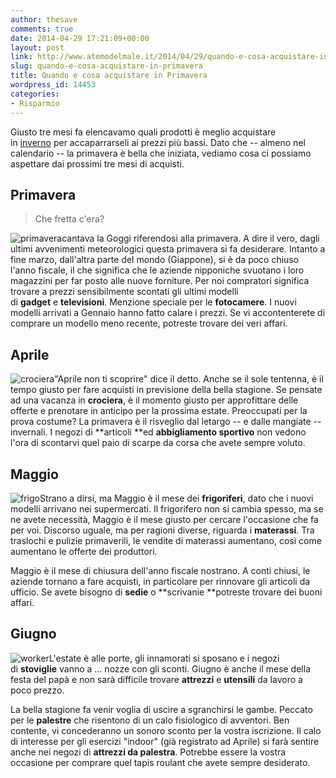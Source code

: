 ```yaml
---
author: thesave
comments: true
date: 2014-04-29 17:21:09+00:00
layout: post
link: http://www.atomodelmale.it/2014/04/29/quando-e-cosa-acquistare-in-primavera/
slug: quando-e-cosa-acquistare-in-primavera
title: Quando e cosa acquistare in Primavera
wordpress_id: 14453
categories:
- Risparmio
---
```


Giusto tre mesi fa elencavamo quali prodotti è meglio acquistare in [inverno](http://www.atomodelmale.it/2014/01/23/quando-e-cosa-acquistare-in-inverno/) per accaparrarseli ai prezzi più bassi. Dato che -- almeno nel calendario -- la primavera è bella che iniziata, vediamo cosa ci possiamo aspettare dai prossimi tre mesi di acquisti.


## Primavera




<blockquote>Che fretta c'era?</blockquote>


![primavera](http://www.atomodelmale.it/wp-content/uploads/2014/04/primavera.jpg)cantava la Goggi riferendosi alla primavera. A dire il vero, dagli ultimi avvenimenti meteorologici questa primavera si fa desiderare. Intanto a fine marzo, dall'altra parte del mondo (Giappone), si è da poco chiuso l'anno fiscale, il che significa che le aziende nipponiche svuotano i loro magazzini per far posto alle nuove forniture. Per noi compratori significa trovare a prezzi sensibilmente scontati gli ultimi modelli di **gadget** e **televisioni**. Menzione speciale per le **fotocamere**. I nuovi modelli arrivati a Gennaio hanno fatto calare i prezzi. Se vi accontenterete di comprare un modello meno recente, potreste trovare dei veri affari.


## Aprile


![crociera](http://www.atomodelmale.it/wp-content/uploads/2014/04/crociera-150x112.jpg)"Aprile non ti scoprire" dice il detto. Anche se il sole tentenna, è il tempo giusto per fare acquisti in previsione della bella stagione. Se pensate ad una vacanza in **crociera**, è il momento giusto per approfittare delle offerte e prenotare in anticipo per la prossima estate. Preoccupati per la prova costume? La primavera è il risveglio dal letargo -- e dalle mangiate -- invernali. I negozi di **articoli **ed **abbigliamento sportivo** non vedono l'ora di scontarvi quel paio di scarpe da corsa che avete sempre voluto.



## Maggio


![frigo](http://www.atomodelmale.it/wp-content/uploads/2014/04/frigo-109x150.jpg)Strano a dirsi, ma Maggio è il mese dei **frigoriferi**, dato che i nuovi modelli arrivano nei supermercati. Il frigorifero non si cambia spesso, ma se ne avete necessità, Maggio è il mese giusto per cercare l'occasione che fa per voi. Discorso uguale, ma per ragioni diverse, riguarda i **materassi**. Tra traslochi e pulizie primaverili, le vendite di materassi aumentano, così come aumentano le offerte dei produttori.

Maggio è il mese di chiusura dell'anno fiscale nostrano. A conti chiusi, le aziende tornano a fare acquisti, in particolare per rinnovare gli articoli da ufficio. Se avete bisogno di **sedie** o **scrivanie **potreste trovare dei buoni affari.


## Giugno


![worker](http://www.atomodelmale.it/wp-content/uploads/2014/04/worker-115x150.jpg)L'estate è alle porte, gli innamorati si sposano e i negozi di **stoviglie** vanno a ... nozze con gli sconti. Giugno è anche il mese della festa del papà e non sarà difficile trovare **attrezzi** e **utensili** da lavoro a poco prezzo.

La bella stagione fa venir voglia di uscire a sgranchirsi le gambe. Peccato per le **palestre** che risentono di un calo fisiologico di avventori. Ben contente, vi concederanno un sonoro sconto per la vostra iscrizione. Il calo di interesse per gli esercizi "indoor" (già registrato ad Aprile) si farà sentire anche nei negozi di **attrezzi da palestra**. Potrebbe essere la vostra occasione per comprare quel tapis roulant che avete sempre desiderato.
